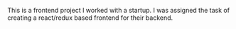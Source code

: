 This is a frontend project I worked with a startup. 
I was assigned the task of creating a react/redux based frontend for their backend.
